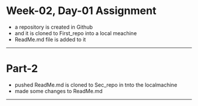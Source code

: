 # Week-02, Day-01 Assignment
- a repository is created in Github
- and it is cloned to First_repo into a local meachine
- ReadMe.md file is added to it
---------------------------------------------

# Part-2
- pushed ReadMe.md is cloned to Sec_repo in tnto the localmachine
- made some changes to ReadMe.md


-----------------------------------------------
